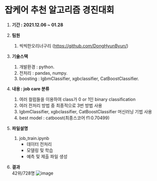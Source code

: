 # 잡케어 추천 알고리즘 경진대회

1. **기간 : 2021.12.06 ~ 01.28** 

0. **팀원**
    1. 씩씩한오리너구리 (https://github.com/DongHyunByun/)

2. **기술스택**
    1. 개발환경 : python.   
    2. 전처리 : pandas, numpy. 
    3. boosting : lgbmClassifier, xgbclassifier, CatBoostClassifier.  
    
3. **내용 : job care 분류**
    1. 여러 컬럼들을 이용하여 class가 0 or 1인 binary classification
    2. 여러 전처리 방법 중 최종적으로 3번 방법 사용
    3. lgbmClassifier, xgbclassifier, CatBoostClassifier 머신러닝 기법 사용
    4. best model : catboost(최종스코어 f1:0.70499)

4. **파일설명**
    1. job_train.ipynb
        - 데이터 전처리  
        - 모델링 및 학습  
        - 예측 및 제출 파일 생성

5. **결과**  
    42위/728명
    ![image](https://user-images.githubusercontent.com/50386280/151649395-a98c6741-ccd3-4ed9-a759-8890e1a17e3f.png)
